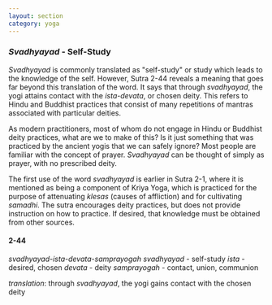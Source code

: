 ```yaml
---
layout: section
category: yoga
---
```

### *Svadhyayad* - Self-Study
*Svadhyayad* is commonly translated as "self-study" or study which leads to the knowledge of the self. However, Sutra 2-44 reveals a meaning that goes far beyond this translation of the word. It says that through *svadhyayad*, the yogi attains contact with the *ista-devata*, or chosen deity. This refers to Hindu and Buddhist practices that consist of many repetitions of mantras associated with particular deities. 

As modern practitioners, most of whom do not engage in Hindu or Buddhist deity practices, what are we to make of this? Is it just something that was practiced by the ancient yogis that we can safely ignore? Most people are familiar with the concept of prayer. *Svadhyayad* can be thought of simply as prayer, with no prescribed deity.

The first use of the word *svadhyayad* is earlier in Sutra 2-1, where it is mentioned as being a component of Kriya Yoga, which is practiced for the purpose of attenuating *klesas* (causes of affliction) and for cultivating *samadhi*. The sutra encourages deity practices, but does not provide instruction on how to practice. If desired, that knowledge must be obtained from other sources. 

#### 2-44
*svadhyayad-ista-devata-samprayogah*
*svadhyayad* - self-study
*ista* - desired, chosen
*devata* - deity
*samprayogah* - contact, union, communion

*translation*: through *svadhyayad*, the yogi gains contact with the chosen deity
